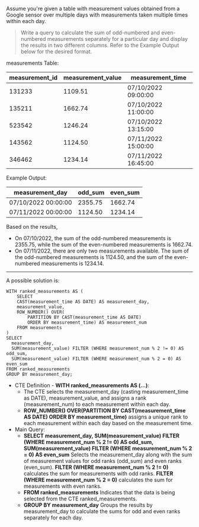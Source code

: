 Assume you're given a table with measurement values obtained from a Google sensor over multiple days with measurements taken multiple times within each day.

>Write a query to calculate the sum of odd-numbered and even-numbered measurements separately for a particular day and display the results in two different columns. Refer to the Example Output below for the desired format.

measurements Table:

|measurement_id|	measurement_value	|measurement_time
|--|--|--|
131233	|1109.51	|07/10/2022 09:00:00
135211	|1662.74	|07/10/2022 11:00:00
523542	|1246.24	|07/10/2022 13:15:00
143562	|1124.50	|07/11/2022 15:00:00
346462	|1234.14	|07/11/2022 16:45:00

Example Output:

measurement_day	|odd_sum	|even_sum
|--|--|--|
07/10/2022 00:00:00|	2355.75	|1662.74
07/11/2022 00:00:00	|1124.50	|1234.14

Based on the results,
* On 07/10/2022, the sum of the odd-numbered measurements is 2355.75, while the sum of the even-numbered measurements is 1662.74.
* On 07/11/2022, there are only two measurements available. The sum of the odd-numbered measurements is 1124.50, and the sum of the even-numbered measurements is 1234.14.

***

A possible solution is:
```
WITH ranked_measurements AS (
    SELECT  
    CAST(measurement_time AS DATE) AS measurement_day,
    measurement_value,
    ROW_NUMBER() OVER(
        PARTITION BY CAST(measurement_time AS DATE) 
        ORDER BY measurement_time) AS measurement_num
    FROM measurements
)
SELECT
  measurement_day, 
  SUM(measurement_value) FILTER (WHERE measurement_num % 2 != 0) AS odd_sum, 
  SUM(measurement_value) FILTER (WHERE measurement_num % 2 = 0) AS even_sum 
FROM ranked_measurements
GROUP BY measurement_day;
```

* CTE Definition - **WITH ranked_measurements AS (...)**:
    * The CTE selects the measurement_day (casting measurement_time as DATE), measurement_value, and assigns a rank (measurement_num) to each measurement within each day.
    * **ROW_NUMBER() OVER(PARTITION BY CAST(measurement_time AS DATE) ORDER BY measurement_time)** assigns a unique rank to each measurement within each day based on the measurement time.
* Main Query:
    * **SELECT measurement_day, SUM(measurement_value) FILTER (WHERE measurement_num % 2 != 0) AS odd_sum, SUM(measurement_value) FILTER (WHERE measurement_num % 2 = 0) AS even_sum**
    Selects the measurement_day along with the sum of measurement values for odd ranks (odd_sum) and even ranks (even_sum).
    **FILTER (WHERE measurement_num % 2 != 0)** calculates the sum for measurements with odd ranks.
    **FILTER (WHERE measurement_num % 2 = 0)** calculates the sum for measurements with even ranks.
    * **FROM ranked_measurements**
    Indicates that the data is being selected from the CTE ranked_measurements.
    * **GROUP BY measurement_day**
    Groups the results by measurement_day to calculate the sums for odd and even ranks separately for each day.
